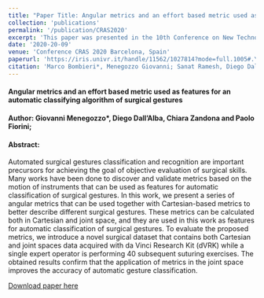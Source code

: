 ```yaml
---
title: "Paper Title: Angular metrics and an effort based metric used as features for an automatic classifying algorithm of surgical gestures"
collection: 'publications'
permalink: '/publication/CRAS2020'
excerpt: 'This paper was presented in the 10th Conference on New Technologies for Computer and Robot Assisted Surgery (CRAS) conference and investigate angular metrics and an effort based metric used as features for an automatic classifying algorithm of surgical gestures'
date: '2020-20-09'
venue: 'Conference CRAS 2020 Barcelona, Spain'
paperurl: 'https://iris.univr.it/handle/11562/1027814?mode=full.1005#.YMEcWUzOMuU'
citation: 'Marco Bombieri*, Menegozzo Giovanni; Sanat Ramesh, Diego Dall’Alba, Paolo Fiorini; <i>10th Conference on New Technologies for Computer and Robot Assisted Surgery (CRAS)</i>'
---
```


<h4>Angular metrics and an effort based metric used as features for an automatic classifying algorithm of surgical gestures</h4>
<h4>Author: Giovanni Menegozzo*, Diego Dall’Alba, Chiara Zandona and Paolo Fiorini;</h4>
<h4>Abstract:</h4> 
Automated surgical gestures classification and recognition are important precursors for achieving the goal of objective evaluation of surgical skills. Many works have been done to discover and validate metrics based on the motion of instruments that can be used as features for automatic classification of surgical gestures. In this work, we present a series of angular metrics that can be used together with Cartesian-based metrics to better describe different surgical gestures. These metrics can be calculated both in Cartesian and joint space, and they are used in this work as features for automatic classification of surgical gestures. To evaluate the proposed metrics, we introduce a novel surgical dataset that contains both Cartesian and joint spaces data acquired with da Vinci Research Kit (dVRK) while a single expert operator is performing 40 subsequent suturing exercises. The obtained results confirm that the application of metrics in the joint space improves the accuracy of automatic gesture classification.


[Download paper here](https://iris.univr.it/handle/11562/1027814?mode=full.1005#.YMEcWUzOMuU)

